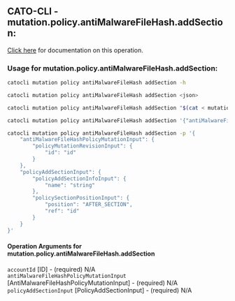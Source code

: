 
## CATO-CLI - mutation.policy.antiMalwareFileHash.addSection:
[Click here](https://api.catonetworks.com/documentation/#mutation-mutation.policy.antiMalwareFileHash.addSection) for documentation on this operation.

### Usage for mutation.policy.antiMalwareFileHash.addSection:

```bash
catocli mutation policy antiMalwareFileHash addSection -h

catocli mutation policy antiMalwareFileHash addSection <json>

catocli mutation policy antiMalwareFileHash addSection "$(cat < mutation.policy.antiMalwareFileHash.addSection.json)"

catocli mutation policy antiMalwareFileHash addSection '{"antiMalwareFileHashPolicyMutationInput":{"policyMutationRevisionInput":{"id":"id"}},"policyAddSectionInput":{"policyAddSectionInfoInput":{"name":"string"},"policySectionPositionInput":{"position":"AFTER_SECTION","ref":"id"}}}'

catocli mutation policy antiMalwareFileHash addSection -p '{
    "antiMalwareFileHashPolicyMutationInput": {
        "policyMutationRevisionInput": {
            "id": "id"
        }
    },
    "policyAddSectionInput": {
        "policyAddSectionInfoInput": {
            "name": "string"
        },
        "policySectionPositionInput": {
            "position": "AFTER_SECTION",
            "ref": "id"
        }
    }
}'
```

#### Operation Arguments for mutation.policy.antiMalwareFileHash.addSection ####

`accountId` [ID] - (required) N/A    
`antiMalwareFileHashPolicyMutationInput` [AntiMalwareFileHashPolicyMutationInput] - (required) N/A    
`policyAddSectionInput` [PolicyAddSectionInput] - (required) N/A    
